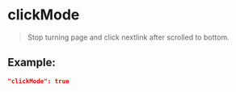 # clickMode
>Stop turning page and click nextlink after scrolled to bottom.

Example:
--
```JSON
"clickMode": true
```
